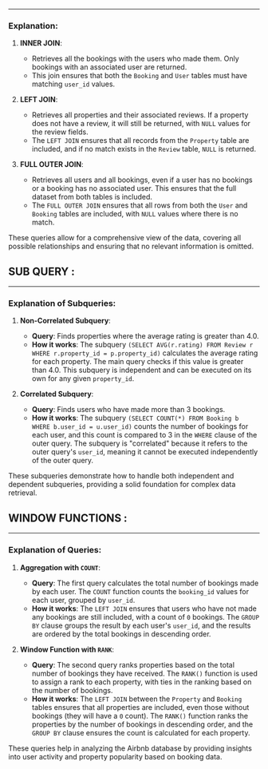 
---

### Explanation:

1. **INNER JOIN**:
   - Retrieves all the bookings with the users who made them. Only bookings with an associated user are returned.
   - This join ensures that both the `Booking` and `User` tables must have matching `user_id` values.

2. **LEFT JOIN**:
   - Retrieves all properties and their associated reviews. If a property does not have a review, it will still be returned, with `NULL` values for the review fields.
   - The `LEFT JOIN` ensures that all records from the `Property` table are included, and if no match exists in the `Review` table, `NULL` is returned.

3. **FULL OUTER JOIN**:
   - Retrieves all users and all bookings, even if a user has no bookings or a booking has no associated user. This ensures that the full dataset from both tables is included.
   - The `FULL OUTER JOIN` ensures that all rows from both the `User` and `Booking` tables are included, with `NULL` values where there is no match.

These queries allow for a comprehensive view of the data, covering all possible relationships and ensuring that no relevant information is omitted.



## SUB QUERY :


---

### Explanation of Subqueries:

1. **Non-Correlated Subquery**:
   - **Query**: Finds properties where the average rating is greater than 4.0.
   - **How it works**: The subquery `(SELECT AVG(r.rating) FROM Review r WHERE r.property_id = p.property_id)` calculates the average rating for each property. The main query checks if this value is greater than 4.0. This subquery is independent and can be executed on its own for any given `property_id`.

2. **Correlated Subquery**:
   - **Query**: Finds users who have made more than 3 bookings.
   - **How it works**: The subquery `(SELECT COUNT(*) FROM Booking b WHERE b.user_id = u.user_id)` counts the number of bookings for each user, and this count is compared to 3 in the `WHERE` clause of the outer query. The subquery is "correlated" because it refers to the outer query's `user_id`, meaning it cannot be executed independently of the outer query.

These subqueries demonstrate how to handle both independent and dependent subqueries, providing a solid foundation for complex data retrieval.


## WINDOW FUNCTIONS : 
---

### Explanation of Queries:

1. **Aggregation with `COUNT`**:
   - **Query**: The first query calculates the total number of bookings made by each user. The `COUNT` function counts the `booking_id` values for each user, grouped by `user_id`.
   - **How it works**: The `LEFT JOIN` ensures that users who have not made any bookings are still included, with a count of `0` bookings. The `GROUP BY` clause groups the result by each user's `user_id`, and the results are ordered by the total bookings in descending order.

2. **Window Function with `RANK`**:
   - **Query**: The second query ranks properties based on the total number of bookings they have received. The `RANK()` function is used to assign a rank to each property, with ties in the ranking based on the number of bookings.
   - **How it works**: The `LEFT JOIN` between the `Property` and `Booking` tables ensures that all properties are included, even those without bookings (they will have a `0` count). The `RANK()` function ranks the properties by the number of bookings in descending order, and the `GROUP BY` clause ensures the count is calculated for each property.

These queries help in analyzing the Airbnb database by providing insights into user activity and property popularity based on booking data.
